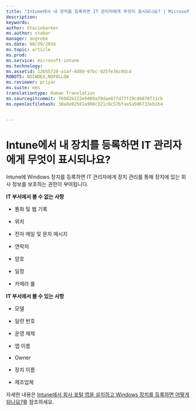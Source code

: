 ```yaml
---
title: "Intune에서 내 장치를 등록하면 IT 관리자에게 무엇이 표시되나요? | Microsoft Intune"
description: 
keywords: 
author: Staciebarker
ms.author: stabar
manager: angrobe
ms.date: 08/29/2016
ms.topic: article
ms.prod: 
ms.service: microsoft-intune
ms.technology: 
ms.assetid: 12655728-a1af-4d89-97bc-925fe36c0dc4
ROBOTS: NOINDEX,NOFOLLOW
ms.reviewer: priyar
ms.suite: ems
translationtype: Human Translation
ms.sourcegitcommit: f69d2b222e9409a79dae07fd77f29c46876f11cb
ms.openlocfilehash: 38a8a92581a990c321c6c57bfaa5a506733eb1b4


---
```



# Intune에서 내 장치를 등록하면 IT 관리자에게 무엇이 표시되나요?

Intune에 Windows 장치를 등록하면 IT 관리자에게 장치 관리를 통해 장치에 있는 회사 정보를 보호하는 권한이 부여됩니다.

**IT 부서에서 볼 수 없는 사항**

-   통화 및 웹 기록

-   위치

-   전자 메일 및 문자 메시지

-   연락처

-   암호

-   일정

-   카메라 롤

**IT 부서에서 볼 수 있는 사항**

-   모델

-   일련 번호

-   운영 체제

-   앱 이름

-   Owner

-   장치 이름

-   제조업체

자세한 내용은 [Intune에서 회사 포털 앱을 설치하고 Windows 장치를 등록하면 어떻게 되나요?](what-happens-if-you-install-the-company-portal-app-and-enroll-your-device-in-intune-windows)를 참조하세요.



<!--HONumber=Oct16_HO2-->


